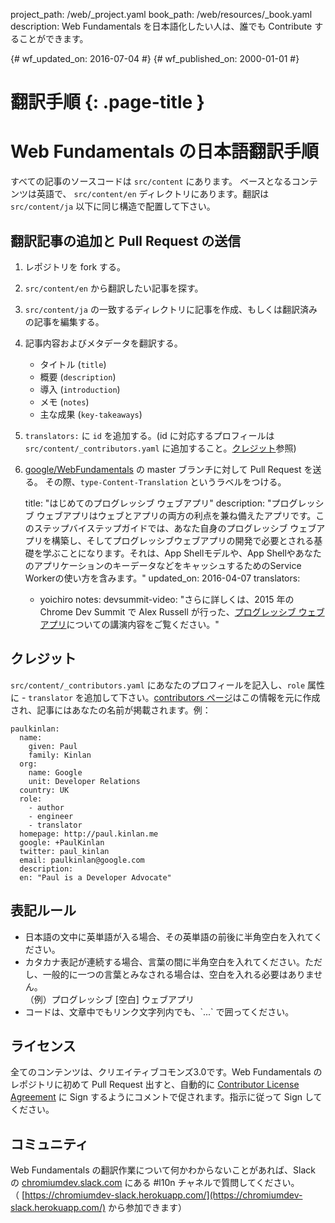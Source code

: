 project_path: /web/_project.yaml
book_path: /web/resources/_book.yaml
description: Web Fundamentals を日本語化したい人は、誰でも Contribute することができます。

{# wf_updated_on: 2016-07-04 #}
{# wf_published_on: 2000-01-01 #}

# 翻訳手順 {: .page-title }


# Web Fundamentals の日本語翻訳手順
すべての記事のソースコードは `src/content` にあります。 ベースとなるコンテンツは英語で、 `src/content/en` ディレクトリにあります。翻訳は `src/content/ja` 以下に同じ構造で配置して下さい。

## 翻訳記事の追加と Pull Request の送信
1. レポジトリを fork する。
1. `src/content/en` から翻訳したい記事を探す。
1. `src/content/ja` の一致するディレクトリに記事を作成、もしくは翻訳済みの記事を編集する。
1. 記事内容およびメタデータを翻訳する。
    * タイトル (`title`)
    * 概要 (`description`)
    * 導入 (`introduction`)
    * メモ (`notes`)
    * 主な成果 (`key-takeaways`)
1. `translators:` に `id` を追加する。(id に対応するプロフィールは `src/content/_contributors.yaml` に追加すること。[クレジット](#section)参照)
1. [google/WebFundamentals](https://github.com/google/WebFundamentals) の master ブランチに対して Pull Request を送る。
その際、`type-Content-Translation` というラベルをつける。


    title: "はじめてのプログレッシブ ウェブアプリ"
    description: "プログレッシブ ウェブアプリはウェブとアプリの両方の利点を兼ね備えたアプリです。このステップバイステップガイドでは、あなた自身のプログレッシブ ウェブアプリを構築し、そしてプログレッシブウェブアプリの開発で必要とされる基礎を学ぶことになります。それは、App Shellモデルや、App ShellやあなたのアプリケーションのキーデータなどをキャッシュするためのService Workerの使い方を含みます。"
    updated_on: 2016-04-07
    translators:
      - yoichiro
    notes:
      devsummit-video: "さらに詳しくは、2015 年の Chrome Dev Summit で Alex Russell が行った、<a href='https://www.youtube.com/watch?v=MyQ8mtR9WxI'>プログレッシブ ウェブアプリ</a>についての講演内容をご覧ください。"
    

## クレジット
`src/content/_contributors.yaml` にあなたのプロフィールを記入し、`role` 属性に - `translator` を追加して下さい。[contributors ページ](/web/resources/contributors)はこの情報を元に作成され、記事にはあなたの名前が掲載されます。例：


    paulkinlan:
      name:
        given: Paul
        family: Kinlan
      org:
        name: Google
        unit: Developer Relations
      country: UK
      role:
        - author
        - engineer
        - translator
      homepage: http://paul.kinlan.me
      google: +PaulKinlan
      twitter: paul_kinlan
      email: paulkinlan@google.com
      description:
      en: "Paul is a Developer Advocate"
    

## 表記ルール
* 日本語の文中に英単語が入る場合、その英単語の前後に半角空白を入れてください。
* カタカナ表記が連続する場合、言葉の間に半角空白を入れてください。ただし、一般的に一つの言葉とみなされる場合は、空白を入れる必要はありません。  
（例）プログレッシブ [空白] ウェブアプリ
* コードは、文章中でもリンク文字列内でも、&#096;...&#096; で囲ってください。

## ライセンス
全てのコンテンツは、クリエイティブコモンズ3.0です。Web Fundamentals のレポジトリに初めて Pull Request 出すと、自動的に [Contributor License Agreement](https://github.com/google/WebFundamentals/blob/master/CONTRIBUTING.md) に Sign するようにコメントで促されます。指示に従って Sign してください。  

## コミュニティ
Web Fundamentals の翻訳作業について何かわからないことがあれば、Slack の [chromiumdev.slack.com](https://chromiumdev.slack.com/) にある #l10n チャネルで質問してください。  
（ [https://chromiumdev-slack.herokuapp.com/](https://chromiumdev-slack.herokuapp.com/) から参加できます）  
